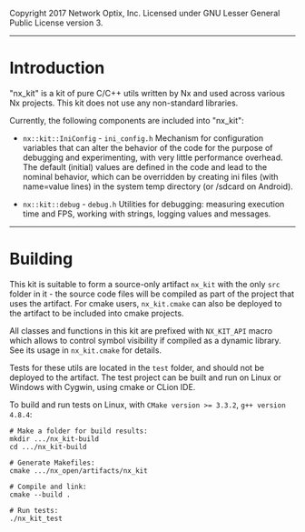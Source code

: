 Copyright 2017 Network Optix, Inc. Licensed under GNU Lesser General Public License version 3.

---------------------------------------------------------------------------------------------------
# Introduction

"nx_kit" is a kit of pure C/C++ utils written by Nx and used across various Nx projects. This kit
does not use any non-standard libraries.

Currently, the following components are included into "nx_kit":

- `nx::kit::IniConfig` - `ini_config.h`
   Mechanism for configuration variables that can alter the behavior of the code for the purpose of
   debugging and experimenting, with very little performance overhead. The default (initial) values
   are defined in the code and lead to the nominal behavior, which can be overridden by creating
   ini files (with name=value lines) in the system temp directory (or /sdcard on Android).

- `nx::kit::debug` - `debug.h`
   Utilities for debugging: measuring execution time and FPS, working with strings, logging values
   and messages.

---------------------------------------------------------------------------------------------------
# Building

This kit is suitable to form a source-only artifact `nx_kit` with the only `src` folder in it -
the source code files will be compiled as part of the project that uses the artifact. For cmake
users, `nx_kit.cmake` can also be deployed to the artifact to be included into cmake projects.

All classes and functions in this kit are prefixed with `NX_KIT_API` macro which allows to control
symbol visibility if compiled as a dynamic library. See its usage in `nx_kit.cmake` for details.

Tests for these utils are located in the `test` folder, and should not be deployed to the artifact.
The test project can be built and run on Linux or Windows with Cygwin, using cmake or CLion IDE.

To build and run tests on Linux, with `CMake version >= 3.3.2`, `g++ version 4.8.4`:
```
# Make a folder for build results:
mkdir .../nx_kit-build
cd .../nx_kit-build

# Generate Makefiles:
cmake .../nx_open/artifacts/nx_kit

# Compile and link:
cmake --build .

# Run tests:
./nx_kit_test
```

